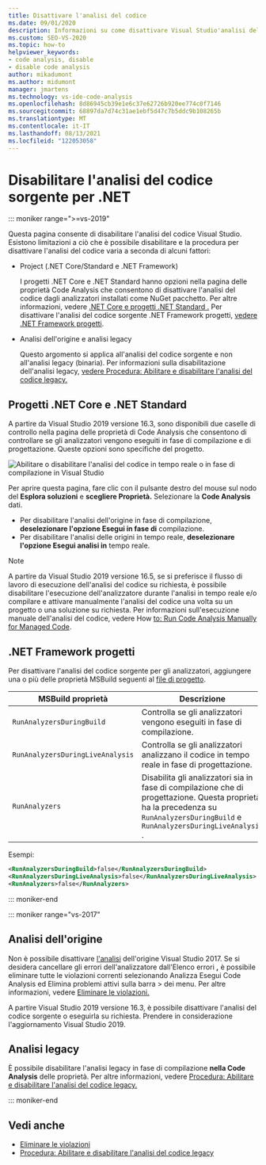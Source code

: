 ```yaml
---
title: Disattivare l'analisi del codice
ms.date: 09/01/2020
description: Informazioni su come disattivare Visual Studio'analisi del codice sorgente in progetti .NET Core, .NET Standard e .NET Framework.
ms.custom: SEO-VS-2020
ms.topic: how-to
helpviewer_keywords:
- code analysis, disable
- disable code analysis
author: mikadumont
ms.author: midumont
manager: jmartens
ms.technology: vs-ide-code-analysis
ms.openlocfilehash: 8d86945cb39e1e6c37e62726b920ee774c0f7146
ms.sourcegitcommit: 68897da7d74c31ae1ebf5d47c7b5ddc9b108265b
ms.translationtype: MT
ms.contentlocale: it-IT
ms.lasthandoff: 08/13/2021
ms.locfileid: "122053058"
---
```

# <a name="disable-source-code-analysis-for-net"></a>Disabilitare l'analisi del codice sorgente per .NET

::: moniker range=">=vs-2019"

Questa pagina consente di disabilitare l'analisi del codice Visual Studio. Esistono limitazioni a ciò che è possibile disabilitare e la procedura per disattivare l'analisi del codice varia a seconda di alcuni fattori:

- Project (.NET Core/Standard e .NET Framework)

  I progetti .NET Core e .NET Standard hanno opzioni nella pagina delle proprietà Code Analysis che consentono di disattivare l'analisi del codice dagli analizzatori installati come NuGet pacchetto. Per altre informazioni, vedere [.NET Core e progetti .NET Standard .](#net-core-and-net-standard-projects) Per disattivare l'analisi del codice sorgente .NET Framework progetti, [vedere .NET Framework progetti](#net-framework-projects).

- Analisi dell'origine e analisi legacy

  Questo argomento si applica all'analisi del codice sorgente e non all'analisi legacy (binaria). Per informazioni sulla disabilitazione dell'analisi legacy, [vedere Procedura: Abilitare e disabilitare l'analisi del codice legacy.](how-to-enable-and-disable-automatic-code-analysis-for-managed-code.md)

## <a name="net-core-and-net-standard-projects"></a>Progetti .NET Core e .NET Standard

A partire da Visual Studio 2019 versione 16.3, sono disponibili due caselle di controllo nella pagina delle proprietà di Code Analysis che consentono di controllare se gli analizzatori vengono eseguiti in fase di compilazione e di progettazione. Queste opzioni sono specifiche del progetto.

![Abilitare o disabilitare l'analisi del codice in tempo reale o in fase di compilazione in Visual Studio](media/run-on-build-run-live-analysis.png)

Per aprire questa pagina, fare clic con il pulsante destro del mouse sul nodo del **Esplora soluzioni** e **scegliere Proprietà.** Selezionare la **Code Analysis** dati.

- Per disabilitare l'analisi dell'origine in fase di compilazione, **deselezionare l'opzione Esegui in fase di** compilazione.
- Per disabilitare l'analisi delle origini in tempo reale, **deselezionare l'opzione Esegui analisi in** tempo reale.

> [!NOTE]
> A partire da Visual Studio 2019 versione 16.5, se si preferisce il flusso di lavoro di esecuzione dell'analisi del codice su richiesta, è possibile disabilitare l'esecuzione dell'analizzatore durante l'analisi in tempo reale e/o compilare e attivare manualmente l'analisi del codice una volta su un progetto o una soluzione su richiesta. Per informazioni sull'esecuzione manuale dell'analisi del codice, vedere How [to: Run Code Analysis Manually for Managed Code](how-to-run-code-analysis-manually-for-managed-code.md).

## <a name="net-framework-projects"></a>.NET Framework progetti

Per disattivare l'analisi del codice sorgente per gli analizzatori, aggiungere una o più delle proprietà MSBuild seguenti al [file di progetto](../ide/solutions-and-projects-in-visual-studio.md#project-file).

| MSBuild proprietà | Descrizione | Predefinito |
| - | - | - |
| `RunAnalyzersDuringBuild` | Controlla se gli analizzatori vengono eseguiti in fase di compilazione. | `true` |
| `RunAnalyzersDuringLiveAnalysis` | Controlla se gli analizzatori analizzano il codice in tempo reale in fase di progettazione. | `true` |
| `RunAnalyzers` | Disabilita gli analizzatori sia in fase di compilazione che di progettazione. Questa proprietà ha la precedenza su `RunAnalyzersDuringBuild` e `RunAnalyzersDuringLiveAnalysis` . | `true` |

Esempi:

```xml
<RunAnalyzersDuringBuild>false</RunAnalyzersDuringBuild>
<RunAnalyzersDuringLiveAnalysis>false</RunAnalyzersDuringLiveAnalysis>
<RunAnalyzers>false</RunAnalyzers>
```

::: moniker-end

::: moniker range="vs-2017"

## <a name="source-analysis"></a>Analisi dell'origine

Non è possibile disattivare [l'analisi](roslyn-analyzers-overview.md) dell'origine Visual Studio 2017. Se si desidera cancellare gli errori dell'analizzatore dall'Elenco errori  **,** è possibile eliminare tutte le violazioni correnti selezionando Analizza Esegui Code Analysis ed Elimina problemi attivi sulla barra  >   dei menu. Per altre informazioni, vedere [Eliminare le violazioni.](use-roslyn-analyzers.md#suppress-violations)

A partire Visual Studio 2019 versione 16.3, è possibile disattivare l'analisi del codice sorgente o eseguirla su richiesta. Prendere in considerazione l'aggiornamento Visual Studio 2019.

## <a name="legacy-analysis"></a>Analisi legacy

È possibile disabilitare l'analisi legacy in fase di compilazione **nella Code Analysis** delle proprietà. Per altre informazioni, vedere [Procedura: Abilitare e disabilitare l'analisi del codice legacy.](how-to-enable-and-disable-automatic-code-analysis-for-managed-code.md)

::: moniker-end

## <a name="see-also"></a>Vedi anche

- [Eliminare le violazioni](use-roslyn-analyzers.md#suppress-violations)
- [Procedura: Abilitare e disabilitare l'analisi del codice legacy](how-to-enable-and-disable-automatic-code-analysis-for-managed-code.md)
